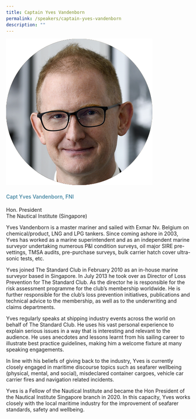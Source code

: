 ```yaml
---
title: Captain Yves Vandenborn
permalink: /speakers/captain-yves-vandenborn
description: ""
---
```

<div class="row">
<div class="col is-3"><img src="/images/Speakers/Yves Vandenborn.png" /></div>
<div class="col is-9 speaker-details">
<h4>Capt Yves Vandenborn, FNI</h4>
<p>Hon. President<br />The Nautical Institute (Singapore)</p>
<p>Yves Vandenborn is a master mariner and sailed with Exmar Nv. Belgium on chemical/product, LNG and LPG tankers. Since coming ashore in 2003, Yves has worked as a marine superintendent and as an independent marine surveyor undertaking numerous P&amp;I condition surveys, oil major SIRE pre-vettings, TMSA audits, pre-purchase surveys, bulk carrier hatch cover ultra-sonic tests, etc.</p>
<p>Yves joined The Standard Club in February 2010 as an in-house marine surveyor based in Singapore. In July 2013 he took over as Director of Loss Prevention for The Standard Club. As the director he is responsible for the risk assessment programme for the club&rsquo;s membership worldwide. He is further responsible for the club&rsquo;s loss prevention initiatives, publications and technical advice to the membership, as well as to the underwriting and claims departments.</p>
<p>Yves regularly speaks at shipping industry events across the world on behalf of The Standard Club. He uses his vast personal experience to explain serious issues in a way that is interesting and relevant to the audience. He uses anecdotes and lessons learnt from his sailing career to illustrate best practice guidelines, making him a welcome fixture at many speaking engagements.</p>
<p>In line with his beliefs of giving back to the industry, Yves is currently closely engaged in maritime discourse topics such as seafarer wellbeing (physical, mental, and social), misdeclared container cargoes, vehicle car carrier fires and navigation related incidents.</p>
<p>Yves is a Fellow of the Nautical Institute and became the Hon President of the Nautical Institute Singapore branch in 2020. In this capacity, Yves works closely with the local maritime industry for the improvement of seafarer standards, safety and wellbeing.&nbsp;</p>
</div>
</div>
<style type="text/css"> 
    .is-left{
      text-align: left;
    }
    h4{
      font-weight: 500; 
      color: #337B9A !important;
    }
     .speaker-details p { text-align: justified; }
  </style>